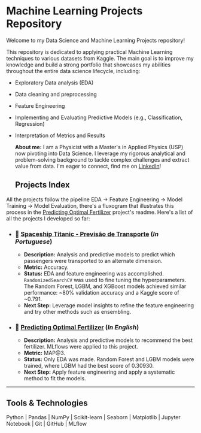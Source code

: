 # Machine Learning Projects Repository

Welcome to my Data Science and Machine Learning Projects repository!

This repository is dedicated to applying practical Machine Learning techniques to various datasets from Kaggle. The main goal is to improve my knowledge and build a strong portfolio that showcases my abilities throughout the entire data science lifecycle, including:

* Exploratory Data analysis (EDA)
* Data cleaning and preprocessing
* Feature Engineering
* Implementing and Evaluating Predictive Models (e.g., Classification, Regression)
* Interpretation of Metrics and Results

  **About me:** I am a Physicist with a Master's in Applied Physics (USP) now pivoting into Data Science. I leverage my rigorous analytical and problem-solving background to tackle complex challenges and extract value from data. I'm eager to connect, find me on [LinkedIn](https://www.linkedin.com/in/maur%C3%ADcio-estradiote-2096ab9b/)!

  ## Projects Index

All the projects follow the pipeline EDA -> Feature Engineering -> Model Training -> Model Evaluation, there's a fluxogram that illustrates this process in the [Predicting Optimal Fertilizer](./Predicting-Optimal-Fertilizers/) project's readme. Here's a list of all the projects I developed so far:

* ### 🚀 [Spaceship Titanic - Previsão de Transporte](./spaceship-titanic/) (*In Portuguese*)
    * **Description:** Analysis and predictive models to predict which passengers were transported to an alternate dimension.
    * **Metric:** Accuracy.
    * **Status:** EDA and feature engineering was accomplished. `RandomizedSearchCV` was used to fine tuning the hyperparameters. The Random Forest, LGBM, and XGBoost models achieved similar performance: ~80% validation accuracy and a Kaggle score of ~0.791.
    * **Next Step:** Leverage model insights to refine the feature engineering and try other methods such as ensembling.
* ### 🌱 [Predicting Optimal Fertilizer](./Predicting-Optimal-Fertilizers/) (*In English*)
    * **Description:** Analysis and predictive models to recommend the best fertilizer. MLflows were applied to this project.
    * **Metric:** MAP@3.
    * **Status:** Only EDA was made. Random Forest and LGBM models were trained, where LGBM had the best score of 0.30930.
    * **Next Step:** Apply feature engineering and apply a systematic method to fit the models. 

---

## Tools & Technologies

Python | Pandas | NumPy | Scikit-learn | Seaborn | Matplotlib | Jupyter Notebook | Git | GitHub | MLflow
